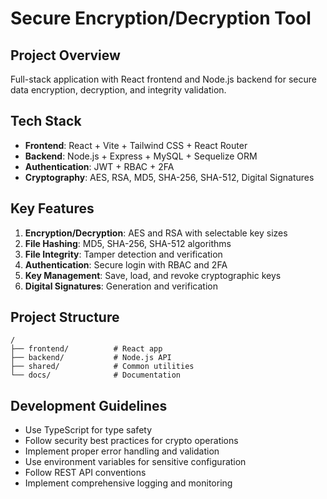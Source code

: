 # Secure Encryption/Decryption Tool

## Project Overview
Full-stack application with React frontend and Node.js backend for secure data encryption, decryption, and integrity validation.

## Tech Stack
- **Frontend**: React + Vite + Tailwind CSS + React Router
- **Backend**: Node.js + Express + MySQL + Sequelize ORM
- **Authentication**: JWT + RBAC + 2FA
- **Cryptography**: AES, RSA, MD5, SHA-256, SHA-512, Digital Signatures

## Key Features
1. **Encryption/Decryption**: AES and RSA with selectable key sizes
2. **File Hashing**: MD5, SHA-256, SHA-512 algorithms
3. **File Integrity**: Tamper detection and verification
4. **Authentication**: Secure login with RBAC and 2FA
5. **Key Management**: Save, load, and revoke cryptographic keys
6. **Digital Signatures**: Generation and verification

## Project Structure
```
/
├── frontend/          # React app
├── backend/           # Node.js API
├── shared/            # Common utilities
└── docs/              # Documentation
```

## Development Guidelines
- Use TypeScript for type safety
- Follow security best practices for crypto operations
- Implement proper error handling and validation
- Use environment variables for sensitive configuration
- Follow REST API conventions
- Implement comprehensive logging and monitoring